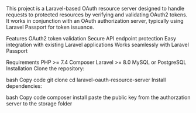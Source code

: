 This project is a Laravel-based OAuth resource server designed to handle requests to protected resources by verifying and validating OAuth2 tokens. It works in conjunction with an OAuth authorization server, typically using Laravel Passport for token issuance.


Features
OAuth2 token validation
Secure API endpoint protection
Easy integration with existing Laravel applications
Works seamlessly with Laravel Passport


Requirements
PHP >= 7.4
Composer
Laravel >= 8.0
MySQL or PostgreSQL
Installation
Clone the repository:

bash
Copy code
git clone
cd laravel-oauth-resource-server
Install dependencies:

bash
Copy code
composer install
paste the public key from the authorzation server to the storage folder
